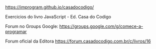 
https://improgram.github.io/casadocodigo/



Exercicios do livro JavaScript - Ed. Casa do Codigo


Forum no Groups Google:
https://groups.google.com/g/comece-a-programar


Forum oficial da Editora
https://forum.casadocodigo.com.br/c/livros/16
